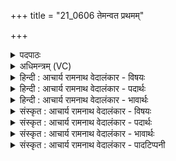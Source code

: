 +++
title = "21_0606 तेमन्वत प्रथमम्"

+++
<details><summary>पदपाठः</summary>

ते꣢। अ꣣मन्वत। प्रथम꣢म्। ना꣡म꣢꣯। गो꣡ना꣢꣯म्। त्रिः। स꣣प्त꣢। प꣣रम꣢म्। ना꣡म꣢꣯। जा꣣नन्। ताः꣢। जा꣣नतीः꣢। अ꣣भि꣢। अ꣣नूषत। क्षाः꣢। आ꣣विः꣢। आ꣣। विः꣢। भु꣣वन्। अरुणीः꣢। य꣡श꣢꣯सा। गा꣡वः꣢꣯। ६०६।
</details>

<details><summary>अधिमन्त्रम् (VC)</summary>

- अग्निः
- वामदेवो गौतमः
- त्रिष्टुप्
- धैवतः
- आरण्यं काण्डम्
</details>

<details><summary>हिन्दी : आचार्य रामनाथ वेदालंकार - विषयः</summary>

वेदवाणियाँ परमात्मा का ही यश गाती हैं, यह कहते हैं।
</details>

<details><summary>हिन्दी : आचार्य रामनाथ वेदालंकार - पदार्थः</summary>

पदार्थान्वय -  हे अग्रनायक परमात्मन् ! (ते) प्रसिद्ध विद्वान् जन (नाम) आपके नाम को (प्रथमम्) श्रेष्ठ (अमन्वत) मानते हैं। (गोनां त्रिःसप्त) इक्कीस वेदवाणियाँ, अर्थात् गायत्री आदि इक्कीस छन्दोंवाली ऋचाएँ भी (नाम) आपके नाम को (परमम्) श्रेष्ठ (जानन्) जनाती हैं। (जानतीः) आपके नाम को सर्वश्रेष्ठ जनाती हुई (ताः) वे अर्थगर्भित वेदवाणियाँ (यशसा) आपके महिमागान-जनित यश से (अरुणीः आरोचमान होती हुई (आविर्भुवन्) अध्येताओं के हृदय में प्रकट हो जाती हैं, अपने रहस्यार्थ को खोल देती हैं ॥५॥
</details>

<details><summary>हिन्दी : आचार्य रामनाथ वेदालंकार - भावार्थः</summary>

भावार्थ -  वेदवाणियाँ मिलकर जिस परब्रह्म की महिमा को गाते-गाते नहीं थकतीं और जिस यशस्वी परब्रह्म के माहात्म्य-कीर्तन से वे स्वयं भी यशोमयी हो गयी हैं, उसकी महिमा को हम भी क्यों न गायें? ॥५॥
</details>

<details><summary>संस्कृत : आचार्य रामनाथ वेदालंकार - विषयः</summary>

अथ वेदवाचः परमात्मन एव यशो गायन्तीत्याह।
</details>

<details><summary>संस्कृत : आचार्य रामनाथ वेदालंकार - पदार्थः</summary>

पदार्थान्वय -  हे अग्रणीः परमात्मन् ! (ते)२ प्रसिद्धा विद्वांसः (नाम) त्वदीयं नामधेयम् (प्रथमम्) श्रेष्ठम् (अमन्वत्) मन्यन्ते। (गोनां त्रिःसप्त) वेदवाचाम् एकविंशतिः अपि, सप्त गायत्र्यादीनि, सप्त अतिजगत्यादीनि, सप्त च कृत्यादीनि इति वेदानाम् एकविंशतिः छन्दांसि अपि इत्यर्थः। गवाम् इति प्राप्ते पादान्तत्वाद् ‘गोः पादान्ते। अ० ७।१।५७’ इति नुडागमः। (नाम) त्वदीयं नामधेयम् (परमम्) श्रेष्ठम् (जानन्) ज्ञापयन्ति। (जानतीः) तव नाम श्रेष्ठं ज्ञापयन्त्यः (ताः) प्रसिद्धाः (क्षाः) अर्थगर्भा वेदवाचः। क्षा क्षियतेर्निवासकर्मणः। निरु० २।६। क्षाययन्ति निवासयन्ति गूढमर्थं स्वात्मनि यास्ताः क्षाः। क्षि निवासगत्योः। (अभ्यनूषत) त्वां स्तुवन्ति। अत एव (गावः) ताः वेदवाचः (यशसा) त्वन्महिमगानजनितया कीर्त्या (अरुणीः) अरुण्यः आरोचमानाः सत्यः (आविर्भुवन्) अध्येतॄणां हृदि स्वार्थसमुद्घाटनेन प्रकटिता जायन्ते। तथा चोक्तम्—उ॒त त्वः॒ पश्य॒न्न द॑दर्श॒ वाच॑मु॒त त्वः॑ शृ॒ण्वन्न शृ॑णोत्येनाम्। उ॒तो त्व॑स्मै त॒न्वं विसस्रे जा॒येव॒ पत्य॑ उश॒ती सु॒वासाः॑ ॥ ऋ० १०।७१।४ इति ॥५॥ अत्र ‘जानन्, जानतीः’ इत्युभयत्र ण्यर्थगर्भो ज्ञाधातुर्विज्ञेयः, वेदवाचामचेतनत्वेन ज्ञानासंभवात् ॥५॥
</details>

<details><summary>संस्कृत : आचार्य रामनाथ वेदालंकार - भावार्थः</summary>

भावार्थ -  वेदवाचः संभूय यस्य परब्रह्मणो महिमानं गायं गायं न श्राम्यन्ति, यस्य च यशोमयस्य माहात्म्यकीर्तनेन ताः स्वयमपि यशोमय्यः सञ्जाताः, तन्महिमाऽस्माभिरपि कुतो न गेयः ॥५॥
</details>

<details><summary>संस्कृत : आचार्य रामनाथ वेदालंकार - पादटिप्पनी</summary>

टिप्पनी -   १. ऋ० ४।१।१६, ‘ते मन्वत प्रथमं नाम धेनोस्त्रिःसप्त मातुः परमाणि विन्दन्। तज्जानतीरभ्यनूषत वा आविर्भुवदरुणीर्यशसा गोः’ ॥ इति पाठः। २. ‘ते’ इति पदं प्रसिद्धपरामर्शकम्। न च युष्मदादेशोऽयमिति मन्तव्यं पादादौ तस्याप्राप्तेः स्वरविरोधाच्च।
</details>